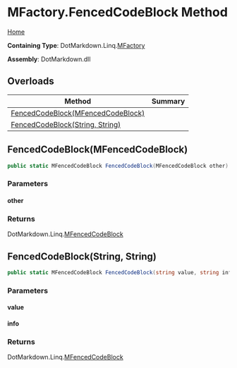 <a name="_top"></a>

# MFactory\.FencedCodeBlock Method

[Home](../../../../README.md#_top)

**Containing Type**: DotMarkdown\.Linq\.[MFactory](../README.md#_top)

**Assembly**: DotMarkdown\.dll

## Overloads

| Method | Summary |
| ------ | ------- |
| [FencedCodeBlock(MFencedCodeBlock)](#DotMarkdown_Linq_MFactory_FencedCodeBlock_DotMarkdown_Linq_MFencedCodeBlock_) | |
| [FencedCodeBlock(String, String)](#DotMarkdown_Linq_MFactory_FencedCodeBlock_System_String_System_String_) | |

## FencedCodeBlock\(MFencedCodeBlock\) <a name="DotMarkdown_Linq_MFactory_FencedCodeBlock_DotMarkdown_Linq_MFencedCodeBlock_"></a>

```csharp
public static MFencedCodeBlock FencedCodeBlock(MFencedCodeBlock other)
```

### Parameters

#### other

### Returns

DotMarkdown\.Linq\.[MFencedCodeBlock](../../MFencedCodeBlock/README.md#_top)

## FencedCodeBlock\(String, String\) <a name="DotMarkdown_Linq_MFactory_FencedCodeBlock_System_String_System_String_"></a>

```csharp
public static MFencedCodeBlock FencedCodeBlock(string value, string info = null)
```

### Parameters

#### value

#### info

### Returns

DotMarkdown\.Linq\.[MFencedCodeBlock](../../MFencedCodeBlock/README.md#_top)

